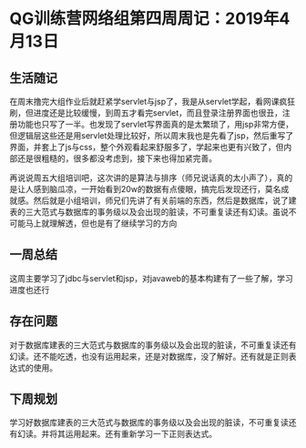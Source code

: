 # QG训练营网络组第四周周记：2019年4月13日

## 生活随记

在周末撸完大组作业后就赶紧学servlet与jsp了，我是从servlet学起，看网课疯狂刷，但进度还是比较缓慢，到周五才看完servlet，而且登录注册界面也很丑，注册功能也只写了一半。也发现了servlet写界面真的是太繁琐了，用jsp非常方便，但逻辑层这些还是用servlet处理比较好，所以周末我也是先看了jsp，然后重写了界面，并套上了js与css，整个外观看起来舒服多了，学起来也更有兴致了，但内部还是很粗糙的，很多都没考虑到，接下来也得加紧完善。

再说说周五大组培训吧，这次讲的是算法与排序（师兄说话真的太小声了），真的是让人感到脑瓜凉，一开始看到20w的数据有点傻眼，搞完后发现还行，莫名成就感。然后就是小组培训，师兄们先讲了有关前端的东西，然后是数据库，说了建表的三大范式与数据库的事务级以及会出现的脏读，不可重复读还有幻读。虽说不可能马上就理解透，但也是有了继续学习的方向

## 一周总结

这周主要学习了jdbc与servlet和jsp，对javaweb的基本构建有了一些了解，学习进度也还行

## 存在问题

对于数据库建表的三大范式与数据库的事务级以及会出现的脏读，不可重复读还有幻读。还不能吃透，也没有运用起来，还是对数据库，没了解好。还有就是正则表达式的使用。

## 下周规划

学习好数据库建表的三大范式与数据库的事务级以及会出现的脏读，不可重复读还有幻读。并将其运用起来。还有重新学习一下正则表达式。

